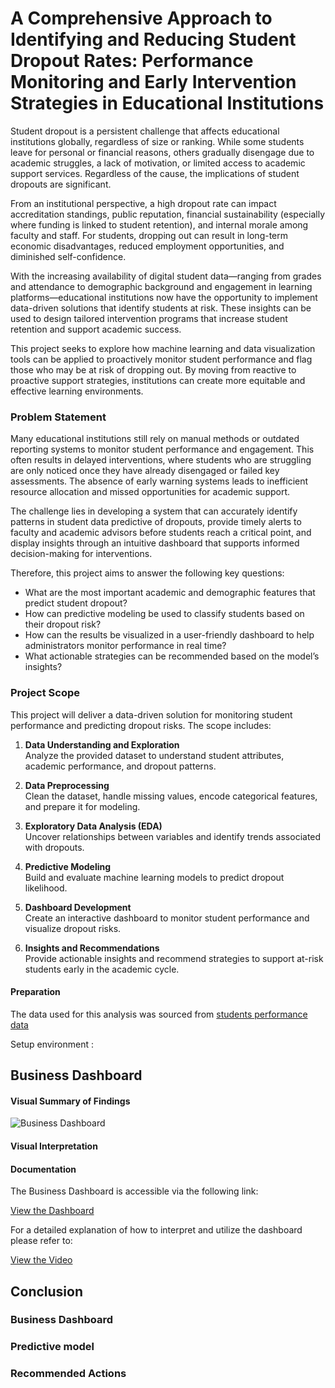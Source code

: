 # A Comprehensive Approach to Identifying and Reducing Student Dropout Rates: Performance Monitoring and Early Intervention Strategies in Educational Institutions
Student dropout is a persistent challenge that affects educational institutions globally, regardless of size or ranking. While some students leave for personal or financial reasons, others gradually disengage due to academic struggles, a lack of motivation, or limited access to academic support services. Regardless of the cause, the implications of student dropouts are significant.

From an institutional perspective, a high dropout rate can impact accreditation standings, public reputation, financial sustainability (especially where funding is linked to student retention), and internal morale among faculty and staff. For students, dropping out can result in long-term economic disadvantages, reduced employment opportunities, and diminished self-confidence.

With the increasing availability of digital student data—ranging from grades and attendance to demographic background and engagement in learning platforms—educational institutions now have the opportunity to implement data-driven solutions that identify students at risk. These insights can be used to design tailored intervention programs that increase student retention and support academic success.

This project seeks to explore how machine learning and data visualization tools can be applied to proactively monitor student performance and flag those who may be at risk of dropping out. By moving from reactive to proactive support strategies, institutions can create more equitable and effective learning environments.

### Problem Statement
Many educational institutions still rely on manual methods or outdated reporting systems to monitor student performance and engagement. This often results in delayed interventions, where students who are struggling are only noticed once they have already disengaged or failed key assessments. The absence of early warning systems leads to inefficient resource allocation and missed opportunities for academic support.

The challenge lies in developing a system that can accurately identify patterns in student data predictive of dropouts, provide timely alerts to faculty and academic advisors before students reach a critical point, and display insights through an intuitive dashboard that supports informed decision-making for interventions.

Therefore, this project aims to answer the following key questions:
* What are the most important academic and demographic features that predict student dropout?
* How can predictive modeling be used to classify students based on their dropout risk?
* How can the results be visualized in a user-friendly dashboard to help administrators monitor performance in real time?
* What actionable strategies can be recommended based on the model’s insights?

### Project Scope
This project will deliver a data-driven solution for monitoring student performance and predicting dropout risks. The scope includes:
1. **Data Understanding and Exploration**  
   Analyze the provided dataset to understand student attributes, academic performance, and dropout patterns.
   
2. **Data Preprocessing**  
   Clean the dataset, handle missing values, encode categorical features, and prepare it for modeling.
   
3. **Exploratory Data Analysis (EDA)**  
   Uncover relationships between variables and identify trends associated with dropouts.
   
4. **Predictive Modeling**  
   Build and evaluate machine learning models to predict dropout likelihood.
   
5. **Dashboard Development**  
   Create an interactive dashboard to monitor student performance and visualize dropout risks.
   
6. **Insights and Recommendations**  
   Provide actionable insights and recommend strategies to support at-risk students early in the academic cycle.
#### Preparation
The data used for this analysis was sourced from [students performance data](https://github.com/dicodingacademy/dicoding_dataset/tree/main/students_performance 'Dicoding GitHub - students_performance')

Setup environment :
## Business Dashboard

#### Visual Summary of Findings
![Business Dashboard]()
#### Visual Interpretation

#### Documentation
The Business Dashboard is accessible via the following link:

[View the Dashboard]()

For a detailed explanation of how to interpret and utilize the dashboard please refer to:

[View the Video]()
## Conclusion
### Business Dashboard

### Predictive model

### Recommended Actions
